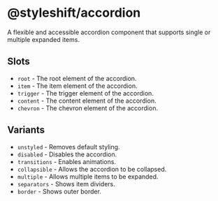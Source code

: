 # @styleshift/accordion

A flexible and accessible accordion component that supports single or multiple expanded items.

## Slots

- `root` - The root element of the accordion.
- `item` - The item element of the accordion.
- `trigger` - The trigger element of the accordion.
- `content` - The content element of the accordion.
- `chevron` - The chevron element of the accordion.

## Variants

- `unstyled` - Removes default styling.
- `disabled` - Disables the accordion.
- `transitions` - Enables animations.
- `collapsible` - Allows the accordion to be collapsed.
- `multiple` - Allows multiple items to be expanded.
- `separators` - Shows item dividers.
- `border` - Shows outer border.
